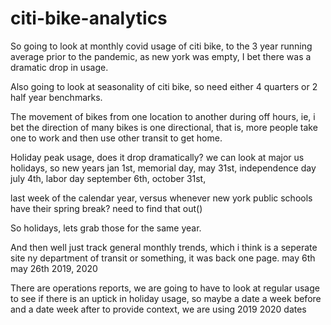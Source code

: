 # citi-bike-analytics

So going to look at monthly covid usage of citi bike, to the 3 year running average prior to the pandemic, as new york was empty, I bet there was a dramatic drop in usage.

Also going to look at seasonality of citi bike, so need either 4 quarters or 2 half year benchmarks.

The movement of bikes from one location to another during off hours, ie, i bet the direction of many bikes is one directional, that is, more people take one to work and then use other transit to get home.

Holiday peak usage, does it drop dramatically?
we can look at major us holidays, so new years jan 1st, memorial day, may 31st, independence day july 4th, labor day september 6th, october 31st, 

last week of the calendar year, versus whenever new york public schools have their spring break? need to find that out()

So holidays, lets grab those for the same year.

And then well just track general monthly trends, which i think is a seperate site ny department of transit or something, it was back one page.
may 6th may 26th 2019, 2020

There are operations reports, we are going to have to look at regular usage to see if there is an uptick in holiday usage, so maybe a date a week before and a date week after to provide context, we are using 2019 2020 dates


